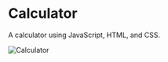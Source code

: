 # Calculator
A calculator using JavaScript, HTML, and CSS.

![Calculator](https://user-images.githubusercontent.com/101836132/169930630-5c0ecc72-9435-45a4-bf46-6755622d8a28.png)

